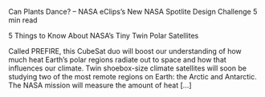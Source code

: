 Can Plants Dance? – NASA eClips’s New NASA Spotlite Design Challenge 
 5 min read

5 Things to Know About NASA’s Tiny Twin Polar Satellites

Called PREFIRE, this CubeSat duo will boost our understanding of how much heat Earth’s polar regions radiate out to space and how that influences our climate. Twin shoebox-size climate satellites will soon be studying two of the most remote regions on Earth: the Arctic and Antarctic. The NASA mission will measure the amount of heat […]